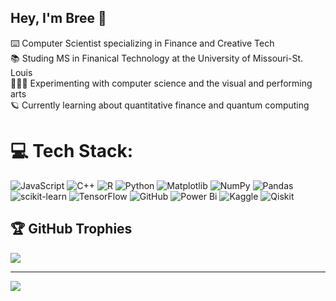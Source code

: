 ## Hey, I'm Bree 🤍

⌨️ Computer Scientist specializing in Finance and Creative Tech<br/>
📚 Studing MS in Finanical Technology at the University of Missouri-St. Louis<br/>
👩🏽‍🔬 Experimenting with computer science and the visual and performing arts<br/>
🪐 Currently learning about quantitative finance and quantum computing<br/>

# 💻 Tech Stack:
![JavaScript](https://img.shields.io/badge/javascript-%23323330.svg?style=for-the-badge&logo=javascript&logoColor=%23F7DF1E) ![C++](https://img.shields.io/badge/c++-%2300599C.svg?style=for-the-badge&logo=c%2B%2B&logoColor=white) ![R](https://img.shields.io/badge/r-%23276DC3.svg?style=for-the-badge&logo=r&logoColor=white) ![Python](https://img.shields.io/badge/python-3670A0?style=for-the-badge&logo=python&logoColor=ffdd54) ![Matplotlib](https://img.shields.io/badge/Matplotlib-%23ffffff.svg?style=for-the-badge&logo=Matplotlib&logoColor=black) ![NumPy](https://img.shields.io/badge/numpy-%23013243.svg?style=for-the-badge&logo=numpy&logoColor=white) ![Pandas](https://img.shields.io/badge/pandas-%23150458.svg?style=for-the-badge&logo=pandas&logoColor=white) ![scikit-learn](https://img.shields.io/badge/scikit--learn-%23F7931E.svg?style=for-the-badge&logo=scikit-learn&logoColor=white) ![TensorFlow](https://img.shields.io/badge/TensorFlow-%23FF6F00.svg?style=for-the-badge&logo=TensorFlow&logoColor=white) ![GitHub](https://img.shields.io/badge/github-%23121011.svg?style=for-the-badge&logo=github&logoColor=white) ![Power Bi](https://img.shields.io/badge/power_bi-F2C811?style=for-the-badge&logo=powerbi&logoColor=black) ![Kaggle](https://img.shields.io/badge/Kaggle-035a7d?style=for-the-badge&logo=kaggle&logoColor=white) ![Qiskit](https://img.shields.io/badge/Qiskit-%236929C4.svg?style=for-the-badge&logo=Qiskit&logoColor=white)

## 🏆 GitHub Trophies
![](https://github-profile-trophy.vercel.app/?username=sadscientist22&theme=catppuccin_latte&no-frame=false&no-bg=false&margin-w=4)

---
[![](https://visitcount.itsvg.in/api?id=sadscientist22&icon=0&color=0)](https://visitcount.itsvg.in)

<!-- Proudly created with GPRM ( https://gprm.itsvg.in ) -->


